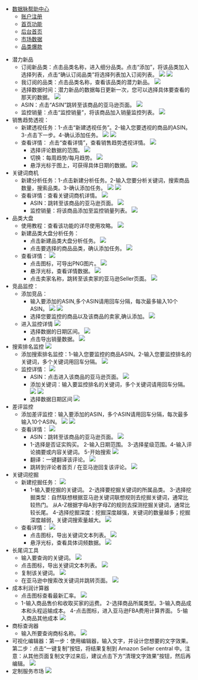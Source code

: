 - [数据脉帮助中心](README.md)
  - [账户注册](user-signup.md)
  - [首页功能](landing.md)
  - [后台首页](dashboard.md)
  - [市场数据](market-data.md)
  - [品类爆款](bestsellers.md)


* 潜力新品
    * 订阅新品类：点击品类名称，进入细分品类。点击“添加”，将该品类加入选择列表，点击“确认订阅品类”将选择列表加入订阅列表。
     ![](images/26.png)
     ![](images/27.png)
    *  我订阅的品类：点击品类名称，查看该品类的潜力新品。
     ![](images/28.png)
    * 选择数据时间：潜力新品的数据每日更新一次，您可以选择具体要查看的那天的数据。
     ![](images/29.png)
    * ASIN：点击“ASIN”跳转至该商品的亚马逊页面。
     ![](images/30.png)
    * 监控销量：点击“监控销量”，将该商品加入销量监控列表。
     ![](images/31.png)
* 销售趋势透视：
    * 新建透视任务：1-点击“新建透视任务”。2-输入您要透视的商品的ASIN。3-点击下一步。4-确认添加任务。
     ![](images/32.png)
     ![](images/33.png)
    * 查看详情： 点击“查看详情”，查看销售趋势透视详情。
     ![](images/34.png)
        * 选择评论数据的范围。
         ![](images/35.png)
        * 切换：每周趋势/每月趋势。
         ![](images/36.png)
        * 悬浮光标于图上，可获得具体日期的数据。
         ![](images/37.png)
* 关键词商机
    * 新建分析任务：1-点击新建分析任务。2-输入您要分析关键词，搜索商品数量，搜索品类。3-确认添加任务。
     ![](images/38.png)
     ![](images/39.png)
    * 查看详情：查看关键词商机详情。
     ![](images/40.png)
        * ASIN：跳转至该商品的亚马逊页面。
         ![](images/41.png)
        * 监控销量：将该商品添加至监控销量列表。
         ![](images/42.png)
* 品类大盘
    * 使用教程：查看该功能的详尽使用攻略。
     ![](images/43.png)
    * 新建品类大盘分析任务：
        * 点击新建品类大盘分析任务。
         ![](images/44.png)
        * 点击要选择的商品品类，确认添加任务。
         ![](images/45.png)
    * 查看详情：
     ![](images/46.png)
        * 点击图标，可导出PNG图片。
         ![](images/47.png)
        * 悬浮光标，查看详情数据。
         ![](images/48.png)
        * 点击卖家名称，跳转至该卖家的亚马逊Seller页面。
         ![](images/49.png)
* 竞品监控：
    * 添加竞品：
        * 输入要添加的ASIN,多个ASIN请用回车分隔，每次最多输入10个ASIN。
         ![](images/50.png)
         ![](images/51.png)
        * 选择您要监控的商品以及该商品的卖家,确认添加。
         ![](images/52.png)
    * 进入监控详情
     ![](images/53.png)
        * 选择数据的日期区间。
         ![](images/54.png)
        * 点击导出销量数据。
         ![](images/55.png)
* 搜索排名监控
 ![](images/56.png)
    * 添加搜索排名监控：1-输入您要监控的商品ASIN。2-输入您要监控排名的关键词，多个关键词用回车分隔。
     ![](images/57.png)
    * 监控详情：
     ![](images/58.png)
        * ASIN：点击进入该商品的亚马逊页面。
         ![](images/59.png)
        * 添加关键词：输入要监控排名的关键词，多个关键词请用回车分隔。
         ![](images/60.png)
         ![](images/61.png)
        * 选择数据日期区间
         ![](images/62.png)
* 差评监控
    * 添加差评监控：输入要添加的ASIN，多个ASIN请用回车分隔，每次最多输入10个ASIN。
     ![](images/63.png)
     ![](images/64.png)
    * 查看详情：
     ![](images/65.png)
        * ASIN：跳转至该商品的亚马逊页面。
         ![](images/66.png)
        * 1-选择是否证实购买。  2-输入日期范围。 3-选择星级范围。4-输入评论摘要或内容关键词。 5-开始搜索
         ![](images/67.png)
        * 翻译：一键翻译该评论。
         ![](images/68.png)
        * 跳转到评论者首页 / 在亚马逊回复该评论。
         ![](images/69.png)
* 关键词挖掘
    * 新建挖掘任务：
     ![](images/70.png)
        * 1-输入要挖掘的关键词。 2-选择要挖掘关键词的所属品类。 3-选择挖掘类型：自然联想根据亚马逊关键词联想规则去挖掘关键词，通常比较热门。 从A-Z根据字母A到字母Z的规则去探测挖掘关键词，通常比较长尾。 4-选择挖掘深度：挖掘深度越强，关键词的数量越多；挖掘深度越弱，关键词搜索量越大。
        ![](images/71.png)
    * 查看详情：
     ![](images/72.png)
        * 点击图标，导出关键词文本列表。
         ![](images/73.png)
        * 悬浮光标，查看具体词频数据。
         ![](images/74.png)
* 长尾词工具
    * 输入要查询的关键词。
     ![](images/75.png)
    * 点击图标，导出关键词文本列表。
     ![](images/76.png)
    * 复制该关键词。
     ![](images/77.png)
    * 在亚马逊中搜索改关键词并跳转页面。
     ![](images/78.png)
* 成本利润计算器
    * 点击图标查看最新汇率。
     ![](images/79.png)
    * 1-输入商品售价和收取买家的运费。  2-选择商品所属类型。3-输入商品成本和头程运输成本。  4-点击图标，进入亚马逊FBA费用计算界面。 5-输入商品其他成本
     ![](images/80.png)
* 商标查询器
    * 输入所要查询商标名称。
     ![](images/81.png)
* 可视化编辑器：第一步：使用编辑器，输入文字，并设计您想要的文字效果。第二步：点击“一键复制”按钮，将结果复制到 Amazon Seller central 中。注意：从其他页面复制文字过来后，建议点击下方“清理文字效果”按钮，然后再编辑。
 ![](images/82.png)
* 定制服务市场
 ![](images/83.png)

